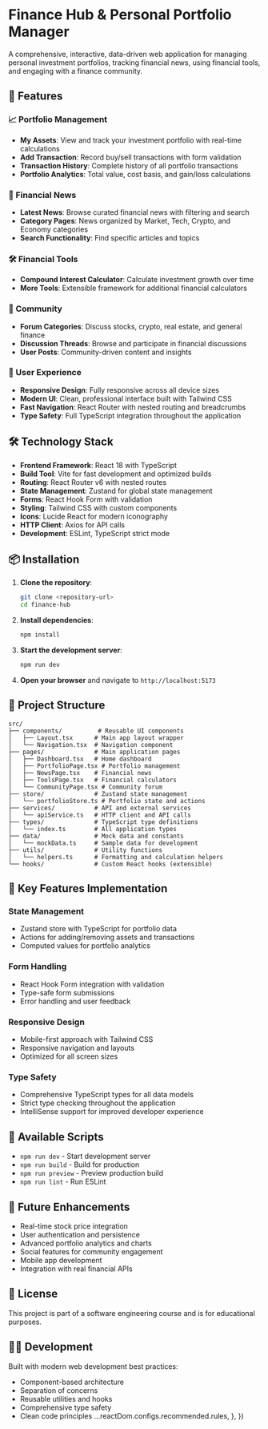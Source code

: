 # Finance Hub & Personal Portfolio Manager

A comprehensive, interactive, data-driven web application for managing personal investment portfolios, tracking financial news, using financial tools, and engaging with a finance community.

## 🚀 Features

### 📈 Portfolio Management
- **My Assets**: View and track your investment portfolio with real-time calculations
- **Add Transaction**: Record buy/sell transactions with form validation
- **Transaction History**: Complete history of all portfolio transactions
- **Portfolio Analytics**: Total value, cost basis, and gain/loss calculations

### 📰 Financial News
- **Latest News**: Browse curated financial news with filtering and search
- **Category Pages**: News organized by Market, Tech, Crypto, and Economy categories
- **Search Functionality**: Find specific articles and topics

### 🛠️ Financial Tools
- **Compound Interest Calculator**: Calculate investment growth over time
- **More Tools**: Extensible framework for additional financial calculators

### 👥 Community
- **Forum Categories**: Discuss stocks, crypto, real estate, and general finance
- **Discussion Threads**: Browse and participate in financial discussions
- **User Posts**: Community-driven content and insights

### 🎨 User Experience
- **Responsive Design**: Fully responsive across all device sizes
- **Modern UI**: Clean, professional interface built with Tailwind CSS
- **Fast Navigation**: React Router with nested routing and breadcrumbs
- **Type Safety**: Full TypeScript integration throughout the application

## 🛠️ Technology Stack

- **Frontend Framework**: React 18 with TypeScript
- **Build Tool**: Vite for fast development and optimized builds
- **Routing**: React Router v6 with nested routes
- **State Management**: Zustand for global state management
- **Forms**: React Hook Form with validation
- **Styling**: Tailwind CSS with custom components
- **Icons**: Lucide React for modern iconography
- **HTTP Client**: Axios for API calls
- **Development**: ESLint, TypeScript strict mode

## 📦 Installation

1. **Clone the repository**:
   ```bash
   git clone <repository-url>
   cd finance-hub
   ```

2. **Install dependencies**:
   ```bash
   npm install
   ```

3. **Start the development server**:
   ```bash
   npm run dev
   ```

4. **Open your browser** and navigate to `http://localhost:5173`

## 📁 Project Structure

```
src/
├── components/          # Reusable UI components
│   ├── Layout.tsx      # Main app layout wrapper
│   └── Navigation.tsx  # Navigation component
├── pages/              # Main application pages
│   ├── Dashboard.tsx   # Home dashboard
│   ├── PortfolioPage.tsx # Portfolio management
│   ├── NewsPage.tsx    # Financial news
│   ├── ToolsPage.tsx   # Financial calculators
│   └── CommunityPage.tsx # Community forum
├── store/              # Zustand state management
│   └── portfolioStore.ts # Portfolio state and actions
├── services/           # API and external services
│   └── apiService.ts   # HTTP client and API calls
├── types/              # TypeScript type definitions
│   └── index.ts        # All application types
├── data/               # Mock data and constants
│   └── mockData.ts     # Sample data for development
├── utils/              # Utility functions
│   └── helpers.ts      # Formatting and calculation helpers
└── hooks/              # Custom React hooks (extensible)
```

## 🎯 Key Features Implementation

### State Management
- Zustand store with TypeScript for portfolio data
- Actions for adding/removing assets and transactions
- Computed values for portfolio analytics

### Form Handling
- React Hook Form integration with validation
- Type-safe form submissions
- Error handling and user feedback

### Responsive Design
- Mobile-first approach with Tailwind CSS
- Responsive navigation and layouts
- Optimized for all screen sizes

### Type Safety
- Comprehensive TypeScript types for all data models
- Strict type checking throughout the application
- IntelliSense support for improved developer experience

## 🚦 Available Scripts

- `npm run dev` - Start development server
- `npm run build` - Build for production
- `npm run preview` - Preview production build
- `npm run lint` - Run ESLint

## 🔮 Future Enhancements

- Real-time stock price integration
- User authentication and persistence
- Advanced portfolio analytics and charts
- Social features for community engagement
- Mobile app development
- Integration with real financial APIs

## 📄 License

This project is part of a software engineering course and is for educational purposes.

## 👨‍💻 Development

Built with modern web development best practices:
- Component-based architecture
- Separation of concerns
- Reusable utilities and hooks
- Comprehensive type safety
- Clean code principles
    ...reactDom.configs.recommended.rules,
  },
})
```
